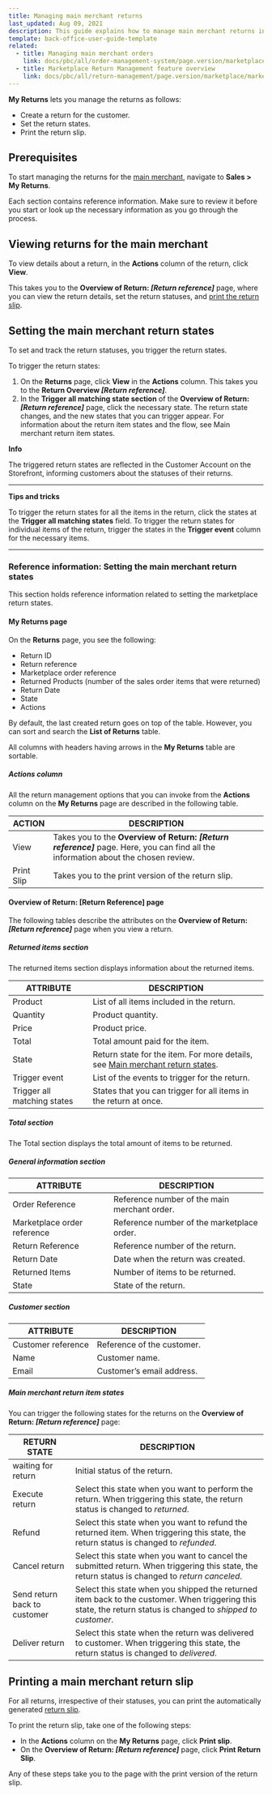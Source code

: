 ```yaml
---
title: Managing main merchant returns
last_updated: Aug 09, 2021
description: This guide explains how to manage main merchant returns in the Back Office.
template: back-office-user-guide-template
related:
  - title: Managing main merchant orders
    link: docs/pbc/all/order-management-system/page.version/marketplace/manage-main-merchant-orders.html
  - title: Marketplace Return Management feature overview
    link: docs/pbc/all/return-management/page.version/marketplace/marketplace-return-management-feature-overview.html
---
```


**My Returns** lets you manage the returns as follows:

- Create a return for the customer.
- Set the return states.
- Print the return slip.

## Prerequisites

To start managing the returns for the [main merchant](/docs/pbc/all/merchant-management/{{page.version}}/marketplace/marketplace-merchant-feature-overview/main-merchant.html), navigate to **Sales&nbsp;<span aria-label="and then">></span> My Returns**.

Each section contains reference information. Make sure to review it before you start or look up the necessary information as you go through the process.

## Viewing returns for the main merchant

To view details about a return, in the **Actions** column of the return, click **View**.

This takes you to the **Overview of Return: _[Return reference]_** page, where you can view the return details, set the return statuses, and [print the return slip](#printing-a-main-merchant-return-slip).

## Setting the main merchant return states

To set and track the return statuses, you trigger the return states.

To trigger the return states:

1. On the **Returns** page, click **View** in the **Actions** column. This takes you to the **Return Overview _[Return reference]_**.
2. In the **Trigger all matching state section** of the **Overview of Return: _[Return reference]_** page, click the necessary state. The return state changes, and the new states that you can trigger appear. For information about the return item states and the flow, see Main merchant return item states.



**Info**

The triggered return states are reflected in the Customer Account on the Storefront, informing customers about the statuses of their returns.

------

**Tips and tricks**

To trigger the return states for all the items in the return, click the states at the **Trigger all matching states** field. To trigger the return states for individual items of the return, trigger the states in the **Trigger event** column for the necessary items.

------

### Reference information: Setting the main merchant return states

This section holds reference information related to setting the marketplace return states.

#### My Returns page

On the **Returns** page, you see the following:

- Return ID
- Return reference
- Marketplace order reference
- Returned Products (number of the sales order items that were returned)
- Return Date
- State
- Actions

By default, the last created return goes on top of the table. However, you can sort and search the **List of Returns** table.

All columns with headers having arrows in the **My Returns** table are sortable.

##### Actions column

All the return management options that you can invoke from the **Actions** column on the **My Returns** page are described in the following table.

| ACTION     | DESCRIPTION   |
| --------- | ---------- |
| View | Takes you to the **Overview of Return: _[Return reference]_** page. Here, you can find all the information about the chosen review. |
| Print Slip | Takes you to the print version of the return slip.           |

#### Overview of Return: [Return Reference] page

The following tables describe the attributes on the **Overview of Return: _[Return reference]_** page when you view a return.

##### Returned items section

The returned items section displays information about the returned items.

| ATTRIBUTE   | DESCRIPTION       |
| -------------------- | ----------- |
| Product  | List of all items included in the return.                    |
| Quantity   | Product quantity.                                            |
| Price  | Product price.                                               |
| Total   | Total amount paid for the item.                              |
| State   | Return state for the item. For more details, see [Main merchant return states](#main-merchant-return-item-states). |
| Trigger event   | List of the events to trigger for the return.                |
| Trigger all matching states | States that you can trigger for all items in the return at once. |

##### Total section

The Total section displays the total amount of items to be returned.

##### General information section

| ATTRIBUTE                   | DESCRIPTION                                  |
| ------------------------- | ------------------------------------ |
| Order Reference             | Reference number of the main merchant order. |
| Marketplace order reference | Reference number of the marketplace order.   |
| Return Reference            | Reference number of the return.              |
| Return Date                 | Date when the return was created.            |
| Returned Items              | Number of items to be returned.              |
| State                       | State of the return.                         |

##### Customer section

| ATTRIBUTE          | DESCRIPTION                |
| --------------- | -------------------- |
| Customer reference | Reference of the customer. |
| Name               | Customer name.             |
| Email              | Customer’s email address.  |

##### Main merchant return item states

You can trigger the following states for the returns on the **Overview of Return: _[Return reference]_** page:


| RETURN STATE   | DESCRIPTION             |
| ----------------- | ----------------------- |
| waiting for return   | Initial status of the return.                                |
| Execute return               | Select this state when you want to perform the return. When triggering this state, the return status is changed to *returned*. |
| Refund                       | Select this state when you want to refund the returned item. When triggering this state, the return status is changed to *refunded*. |
| Cancel return                | Select this state when you want to cancel the submitted return. When triggering this state, the return status is changed to *return canceled*. |
| Send return back to customer | Select this state when you shipped the returned item back to the customer.  When triggering this state, the return status is changed to *shipped to customer*. |
| Deliver return               | Select this state when the return was delivered to customer. When triggering this state, the return status is changed to *delivered*. |

## Printing a main merchant return slip

For all returns, irrespective of their statuses, you can print the automatically generated [return slip](/docs/pbc/all/return-management/{{page.version}}/marketplace/marketplace-return-management-feature-overview.html#marketplace-return-slip).

To print the return slip, take one of the following steps:

- In the **Actions** column on the **My Returns** page, click **Print slip**.
- On the **Overview of Return: _[Return reference]_** page, click **Print Return Slip**.

Any of these steps take you to the page with the print version of the return slip.
